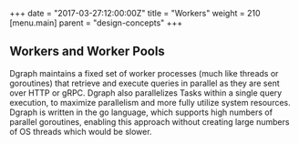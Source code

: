 +++
date = "2017-03-27:12:00:00Z"
title = "Workers"
weight = 210
[menu.main]
    parent = "design-concepts"
+++

## Workers and Worker Pools
Dgraph maintains a fixed set of worker processes (much like threads or goroutines) that retrieve and execute queries in parallel as they are sent over HTTP or gRPC. Dgraph also parallelizes Tasks within a single query execution, to maximize parallelism and more fully utilize system resources. Dgraph is written in the go language, which supports high numbers of parallel goroutines, enabling this approach without creating large numbers of OS threads which would be slower.
